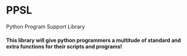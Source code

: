 # PPSL
Python Program Support Library

#### This library will give python programmers a multitude of standard and extra functions for their scripts and programs!
